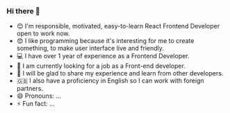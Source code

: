 ### Hi there 👋

- 😊 I'm responsible, motivated, easy-to-learn React Frontend Developer open to work now.
- 😍 I like programming because it's interesting for me to create something, to make user interface live and friendly.
- 💻 I have over 1 year of experience as a Frontend Developer.
- 🔭 I am currently looking for a job as a Front-end developer.
- 👯 I will be glad to share my experience and learn from other developers.
- 🇬🇧 I also have a proficiency in English so I can work with foreign partners.
- 😄 Pronouns: ...
- ⚡ Fun fact: ...

